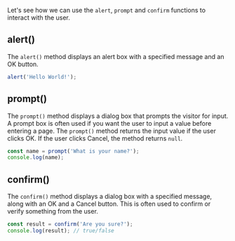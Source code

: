 Let's see how we can use the `alert`, `prompt` and `confirm` functions to interact with the user.

## alert()

The `alert()` method displays an alert box with a specified message and an OK button.

```js
alert('Hello World!');
```

## prompt()

The `prompt()` method displays a dialog box that prompts the visitor for input. A prompt box is often used if you want the user to input a value before entering a page. The `prompt()` method returns the input value if the user clicks OK. If the user clicks Cancel, the method returns `null`.

```js
const name = prompt('What is your name?');
console.log(name);
```

## confirm()

The `confirm()` method displays a dialog box with a specified message, along with an OK and a Cancel button. This is often used to confirm or verify something from the user.

```js
const result = confirm('Are you sure?');
console.log(result); // true/false
```
